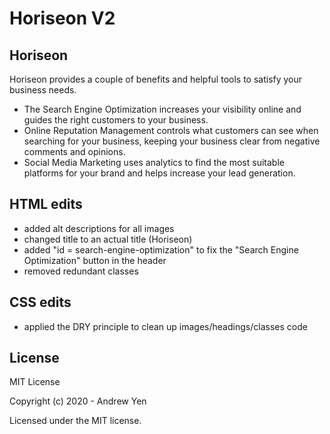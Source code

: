 # Horiseon V2
## Horiseon
Horiseon provides a couple of benefits and helpful tools to satisfy your business needs.

- The Search Engine Optimization increases your visibility online and guides the right customers to your business.
- Online Reputation Management controls what customers can see when searching for your business, keeping your business clear from negative comments and opinions.
- Social Media Marketing uses analytics to find the most suitable platforms for your brand and helps increase your lead generation. 


## HTML edits
- added alt descriptions for all images
- changed title to an actual title (Horiseon)
- added "id = search-engine-optimization" to fix the "Search Engine Optimization"   button in the header
- removed redundant classes


## CSS edits
- applied the DRY principle to clean up images/headings/classes code


## License
MIT License

Copyright (c) 2020 - Andrew Yen

Licensed under the MIT license.
